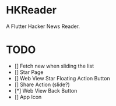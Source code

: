 # HKReader

A Flutter Hacker News Reader.

# TODO
- [] Fetch new when sliding the list 
- [] Star Page
- [] Web View Star Floating Action Button 
- [] Share Action (slide?)
- [*] Web View Back Button
- [] App Icon
